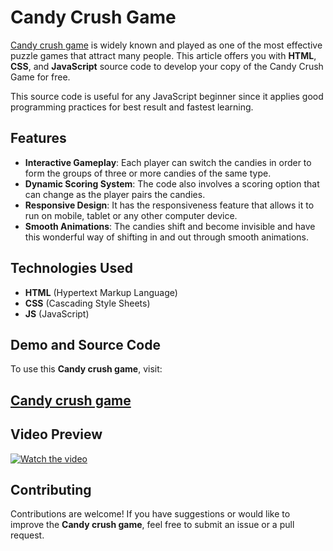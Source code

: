 # Candy Crush Game

<a href="https://jvcodes.com/candy-crush-game-using-html-css-and-javascript-free-source-code/">Candy crush game</a> is widely known and played as one of the most effective puzzle games that attract many people. This article offers you with **HTML**, **CSS**, and **JavaScript** source code to develop your copy of the Candy Crush Game for free.

This source code is useful for any JavaScript beginner since it applies good programming practices for best result and fastest learning.

## Features

- **Interactive Gameplay**: Each player can switch the candies in order to form the groups of three or more candies of the same type.
- **Dynamic Scoring System**: The code also involves a scoring option that can change as the player pairs the candies.
- **Responsive Design**: It has the responsiveness feature that allows it to run on mobile, tablet or any other computer device.
- **Smooth Animations**: The candies shift and become invisible and have this wonderful way of shifting in and out through smooth animations.

## Technologies Used

- **HTML** (Hypertext Markup Language)
- **CSS** (Cascading Style Sheets)
- **JS** (JavaScript)

## Demo and Source Code

To use this **Candy crush game**, visit:

## <a href="https://jvcodes.com/candy-crush-game-using-html-css-and-javascript-free-source-code/">Candy crush game</a>

## Video Preview

[![Watch the video](https://img.youtube.com/vi/Tix-B_HggTY/0.jpg)](https://www.youtube.com/watch?v=Tix-B_HggTY)

## Contributing

Contributions are welcome! If you have suggestions or would like to improve the **Candy crush game**, feel free to submit an issue or a pull request.
